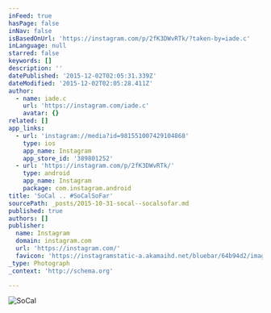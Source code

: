 ```yaml
---
inFeed: true
hasPage: false
inNav: false
isBasedOnUrl: 'https://instagram.com/p/2fK3DWvRTk/?taken-by=iade.c'
inLanguage: null
starred: false
keywords: []
description: ''
datePublished: '2015-12-02T02:05:31.339Z'
dateModified: '2015-12-02T02:05:28.411Z'
author:
  - name: iade.c
    url: 'https://instagram.com/iade.c'
    avatar: {}
related: []
app_links:
  - url: 'instagram://media?id=981551007429104868'
    type: ios
    app_name: Instagram
    app_store_id: '389801252'
  - url: 'https://instagram.com/p/2fK3DWvRTk/'
    type: android
    app_name: Instagram
    package: com.instagram.android
title: 'SoCal .. #SoCalSoFar'
sourcePath: _posts/2015-10-31-socal--socalsofar.md
published: true
authors: []
publisher:
  name: Instagram
  domain: instagram.com
  url: 'https://instagram.com/'
  favicon: 'https://instagramstatic-a.akamaihd.net/bluebar/64b94d2/images/ico/favicon.ico'
_type: Photograph
_context: 'http://schema.org'

---
```

![SoCal](https://scontent.cdninstagram.com/hphotos-xfa1/t51.2885-15/e15/11253654_836421783117742_213336862_n.jpg)